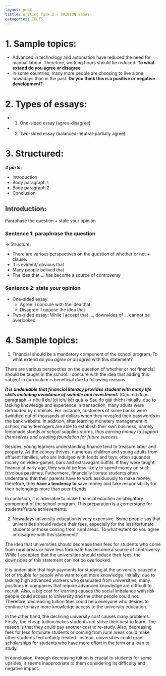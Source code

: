 ```yaml
---
layout: post
tittle: Writing Task 2 - OPINION ESSAY
categories: IELTS
---
```


# 1. Sample topics:

* Advanced in technology and automation have reduced the need for manual labour. Therefore, working hours should be reduced. **To what extand do you agree or disagree**
* In some countries, many more people are choosing to live alone nowadays than in the past. **Do you think this is a positive or negative development?**

# 2. Types of essays:
* 1. One-sided essay (agree-disagree)
* 2. Two-sided essay (balanced-neutral-partially agree)

# 3. Structured:
***4 parts:***
* Introduction
* Body paragraph 1
* Body paragraph 2
* Conclusion

## Introduction:
Paraphase the question + state your opinion

### Sentence 1: paraphrase the question
-> Structure:
* There are various perspectives on the question of whether or not + clause.
* It is evident/ obvious that
* Many people belived that
* The idea that ...  has become a source of controversy

### Sentence 2: state your opinion
* One-sided essay:
    * Agree: I concure with the idea that
    * Disagree: I oppose the idea that
* Two-sided essay:
While I accept that ..., downsides of ... cannot be overlooked.

# 4. Sample topics:
1. Financial should be a mandatory component of the school program. To what extend do you *agree or disagree* with this statement?

There are various perspecties on the question of whether or not financial should be taught in the school. I concure with the idea that adding this subject in curriculum is beneficial due to following reasons.  

***It is undeniable that financial literacy provides student with many life skills including avoidance of swindle and investment.*** (Câu mở đoạn paragraph -> nêu lí do/ lợi ích/ kết quả => Sau đó giải thích) Initially, due to lacking knowledge and experience in transaction, many adults were defrauded by criminals. For instance, customers of some banks were swindled out of thousands of dollars when they revealed their passwords in the bank website. In addition, after learning monetery management in school, many teenagers are able to establish their own business, namely lemonade stands or school supplies stores, *thus earning money to support themselves and creating foundation for future success.*  

Besides, young learners understanding finance tend to treasure labor and property. As the econoy thrives, numerous children and young adults from affluent families, who are indulged with foods and toys, often squander money on video-games, bars and extravagant outfits. If they were taught financy at early age, they would be less likely to spend money on such frivolous pastimes. Futhermore, financially literate students often understand that their parents have to work assiduously to make money; therefore, they **have a tendency to** save money and take responsibility for their belongings more than peer friends.  

In conlusion, it is advisable to make financial eduction an obligatory component of the school program. This preparation is a cornerstone for students'future achievements. 

2. Nowadays university education is very expensive. Some people say that universities should reduce their fees, especially for the less fortunate students or those coming from rural areas. To what extent do you agree or disagree with this statement?

The idea that universities should decrease their fees for students who come from rural areas or have less fortunate has become a source of controversy. While I accepted that the universities should reduce their fees, the downsides of this statement can not be overlooked.

It is undeniable that high payments for studying at the university caused a lot of trouble for people who want to get more knowledge. Initially, due to lacking high advanced workers who graduated from universities, many positions in companies that require advanced knowledge are difficult to recruit. Also, a big cost for learning causes the social imbalance with risk people could access to university and the other people could not. Therefore, decreasing tuition fees could help everyone who desires to continue to have more knowledge access to the university education.

In the other hand, the declining university cost causes many problems. Firstly, the cheap tuition makes students not strive their best to learn. The reason is that they could pay another cost to re-study. Also, decreasing fees for less fortunate students or coming from rural areas could make other students feel unfairly treated. Instead, universities could grant scholarships for students who have more effort in the term or a loan to study.

In conclusion, through decreasing tuition is crucial to students for some upsides, it seems inappropriate to them considering its difficulty and negative impact.


